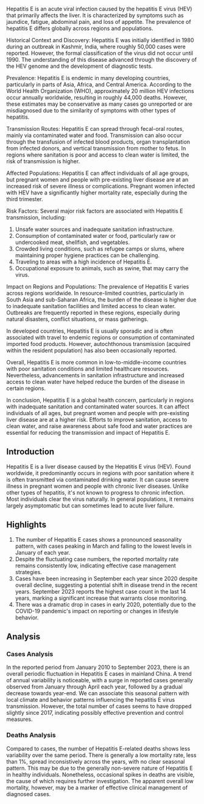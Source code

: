 Hepatitis E is an acute viral infection caused by the hepatitis E virus (HEV) that primarily affects the liver. It is characterized by symptoms such as jaundice, fatigue, abdominal pain, and loss of appetite. The prevalence of hepatitis E differs globally across regions and populations.

Historical Context and Discovery:
Hepatitis E was initially identified in 1980 during an outbreak in Kashmir, India, where roughly 50,000 cases were reported. However, the formal classification of the virus did not occur until 1990. The understanding of this disease advanced through the discovery of the HEV genome and the development of diagnostic tests.

Prevalence:
Hepatitis E is endemic in many developing countries, particularly in parts of Asia, Africa, and Central America. According to the World Health Organization (WHO), approximately 20 million HEV infections occur annually worldwide, resulting in roughly 44,000 deaths. However, these estimates may be conservative as many cases go unreported or are misdiagnosed due to the similarity of symptoms with other types of hepatitis.

Transmission Routes:
Hepatitis E can spread through fecal-oral routes, mainly via contaminated water and food. Transmission can also occur through the transfusion of infected blood products, organ transplantation from infected donors, and vertical transmission from mother to fetus. In regions where sanitation is poor and access to clean water is limited, the risk of transmission is higher.

Affected Populations:
Hepatitis E can affect individuals of all age groups, but pregnant women and people with pre-existing liver disease are at an increased risk of severe illness or complications. Pregnant women infected with HEV have a significantly higher mortality rate, especially during the third trimester.

Risk Factors:
Several major risk factors are associated with Hepatitis E transmission, including:
1. Unsafe water sources and inadequate sanitation infrastructure.
2. Consumption of contaminated water or food, particularly raw or undercooked meat, shellfish, and vegetables.
3. Crowded living conditions, such as refugee camps or slums, where maintaining proper hygiene practices can be challenging.
4. Traveling to areas with a high incidence of Hepatitis E.
5. Occupational exposure to animals, such as swine, that may carry the virus.

Impact on Regions and Populations:
The prevalence of Hepatitis E varies across regions worldwide. In resource-limited countries, particularly in South Asia and sub-Saharan Africa, the burden of the disease is higher due to inadequate sanitation facilities and limited access to clean water. Outbreaks are frequently reported in these regions, especially during natural disasters, conflict situations, or mass gatherings.

In developed countries, Hepatitis E is usually sporadic and is often associated with travel to endemic regions or consumption of contaminated imported food products. However, autochthonous transmission (acquired within the resident population) has also been occasionally reported.

Overall, Hepatitis E is more common in low-to-middle-income countries with poor sanitation conditions and limited healthcare resources. Nevertheless, advancements in sanitation infrastructure and increased access to clean water have helped reduce the burden of the disease in certain regions.

In conclusion, Hepatitis E is a global health concern, particularly in regions with inadequate sanitation and contaminated water sources. It can affect individuals of all ages, but pregnant women and people with pre-existing liver disease are at a higher risk. Efforts to improve sanitation, access to clean water, and raise awareness about safe food and water practices are essential for reducing the transmission and impact of Hepatitis E.
## Introduction

Hepatitis E is a liver disease caused by the Hepatitis E virus (HEV). Found worldwide, it predominantly occurs in regions with poor sanitation where it is often transmitted via contaminated drinking water. It can cause severe illness in pregnant women and people with chronic liver diseases. Unlike other types of hepatitis, it's not known to progress to chronic infection. Most individuals clear the virus naturally. In general populations, it remains largely asymptomatic but can sometimes lead to acute liver failure.


## Highlights

1. The number of Hepatitis E cases shows a pronounced seasonality pattern, with cases peaking in March and falling to the lowest levels in January of each year. <br/>
2. Despite the fluctuating case numbers, the reported mortality rate remains consistently low, indicating effective case management strategies. <br/>
3. Cases have been increasing in September each year since 2020 despite overall decline, suggesting a potential shift in disease trend in the recent years. September 2023 reports the highest case count in the last 14 years, marking a significant increase that warrants close monitoring.<br/>
4. There was a dramatic drop in cases in early 2020, potentially due to the COVID-19 pandemic's impact on reporting or changes in lifestyle behavior.<br/>

## Analysis

### Cases Analysis
In the reported period from January 2010 to September 2023, there is an overall periodic fluctuation in Hepatitis E cases in mainland China. A trend of annual variability is noticeable, with a surge in reported cases generally observed from January through April each year, followed by a gradual decrease towards year-end. We can associate this seasonal pattern with local climate and behavior patterns influencing the hepatitis E virus transmission. However, the total number of cases seems to have dropped slightly since 2017, indicating possibly effective prevention and control measures.

### Deaths Analysis
Compared to cases, the number of Hepatitis E-related deaths shows less variability over the same period. There is generally a low mortality rate, less than 1%, spread inconsistively across the years, with no clear seasonal pattern. This may be due to the generally non-severe nature of Hepatitis E in healthy individuals. Nonetheless, occasional spikes in deaths are visible, the cause of which requires further investigation. The apparent overall low mortality, however, may be a marker of effective clinical management of diagnosed cases.
